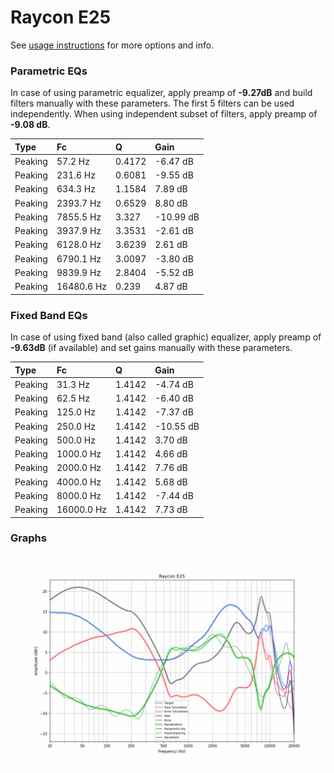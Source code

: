 # Raycon E25
See [usage instructions](https://github.com/jaakkopasanen/AutoEq#usage) for more options and info.

### Parametric EQs
In case of using parametric equalizer, apply preamp of **-9.27dB** and build filters manually
with these parameters. The first 5 filters can be used independently.
When using independent subset of filters, apply preamp of **-9.08 dB**.

| Type    | Fc         |      Q | Gain      |
|:--------|:-----------|:-------|:----------|
| Peaking | 57.2 Hz    | 0.4172 | -6.47 dB  |
| Peaking | 231.6 Hz   | 0.6081 | -9.55 dB  |
| Peaking | 634.3 Hz   | 1.1584 | 7.89 dB   |
| Peaking | 2393.7 Hz  | 0.6529 | 8.80 dB   |
| Peaking | 7855.5 Hz  | 3.327  | -10.99 dB |
| Peaking | 3937.9 Hz  | 3.3531 | -2.61 dB  |
| Peaking | 6128.0 Hz  | 3.6239 | 2.61 dB   |
| Peaking | 6790.1 Hz  | 3.0097 | -3.80 dB  |
| Peaking | 9839.9 Hz  | 2.8404 | -5.52 dB  |
| Peaking | 16480.6 Hz | 0.239  | 4.87 dB   |

### Fixed Band EQs
In case of using fixed band (also called graphic) equalizer, apply preamp of **-9.63dB**
(if available) and set gains manually with these parameters.

| Type    | Fc         |      Q | Gain      |
|:--------|:-----------|:-------|:----------|
| Peaking | 31.3 Hz    | 1.4142 | -4.74 dB  |
| Peaking | 62.5 Hz    | 1.4142 | -6.40 dB  |
| Peaking | 125.0 Hz   | 1.4142 | -7.37 dB  |
| Peaking | 250.0 Hz   | 1.4142 | -10.55 dB |
| Peaking | 500.0 Hz   | 1.4142 | 3.70 dB   |
| Peaking | 1000.0 Hz  | 1.4142 | 4.66 dB   |
| Peaking | 2000.0 Hz  | 1.4142 | 7.76 dB   |
| Peaking | 4000.0 Hz  | 1.4142 | 5.68 dB   |
| Peaking | 8000.0 Hz  | 1.4142 | -7.44 dB  |
| Peaking | 16000.0 Hz | 1.4142 | 7.73 dB   |

### Graphs
![](./Raycon%20E25.png)